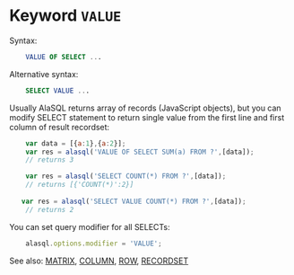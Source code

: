# Keyword `VALUE`

Syntax:
```sql
    VALUE OF SELECT ...
```

Alternative syntax:
```sql
    SELECT VALUE ...
```


Usually AlaSQL returns array of records (JavaScript objects), but you can modify SELECT statement to return single value from the first line and first column of result recordset:
```js
    var data = [{a:1},{a:2}];
    var res = alasql('VALUE OF SELECT SUM(a) FROM ?',[data]);
    // returns 3

    var res = alasql('SELECT COUNT(*) FROM ?',[data]);
    // returns [{'COUNT(*)':2}]
    
   var res = alasql('SELECT VALUE COUNT(*) FROM ?',[data]);
    // returns 2


```

You can set query modifier for all SELECTs:
```js
    alasql.options.modifier = 'VALUE';
```



See also: [MATRIX](Matrix), [COLUMN](Column), [ROW](Row), [RECORDSET](Recordset)
